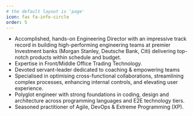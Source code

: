 ```yaml
---
# the default layout is 'page'
icon: fas fa-info-circle
order: 5
---
```


<!-- > Add Markdown syntax content to file `_tabs/about.md`{: .filepath } and it will show up on this page. -->
<!-- {: .prompt-tip } -->

* Accomplished, hands-on Engineering Director with an impressive track record in building high-performing engineering teams at premier Investment banks (Morgan Stanley, Deutsche Bank, Citi) delivering
top-notch products within schedule and budget.
* Expertise in Front/Middle Office Trading Technology.
* Devoted servant-leader dedicated to coaching & empowering teams
* Specialised in optimising cross-functional collaborations, streamlining
complex processes, enhancing internal controls, and elevating user
experience.
* Polyglot engineer with strong foundations in coding, design and
architecture across programming languages and E2E technology tiers.
* Seasoned practitioner of Agile, DevOps & Extreme Programming (XP).